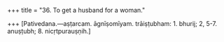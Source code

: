 +++
title = "36. To get a husband for a woman."

+++
[Pativedana.—aṣṭarcam. āgnīṣomīyam. trāiṣṭubham: 1. bhurij; 2, 5-7. anuṣṭubh; 8. nicṛtpurauṣṇih.]
